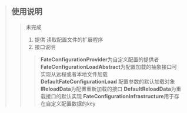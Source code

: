 ﻿>## 使用说明
>> 未完成
>> 1. 提供 读取配置文件的扩展程序
>> 2. 接口说明
>>> <b>FateConfigurationProvider</b>为自定义配置的提供者
>>> <b>FateConfigurationLoadAbstract</b>为配置加载的抽象接口可实现从远程或者本地文件加载
>>> <b>DefaultFateConfigurationLoad</b> 配置参数的默认加载对象
>>> <b>IReloadData</b>为配置重新加载的接口
>>> <b>DefaultReloadData</b>为重载接口的默认实现
>>> <b>FateConfigurationInfrastructure</b>用于存在自定义配置数据的key
